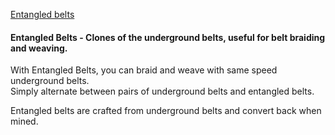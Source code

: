 [Entangled belts](/entangled.png)

#### Entangled Belts - Clones of the underground belts, useful for belt braiding and weaving.  

With Entangled Belts, you can braid and weave with same speed underground belts.  
Simply alternate between pairs of underground belts and entangled belts.  

Entangled belts are crafted from underground belts and convert back when mined.  
